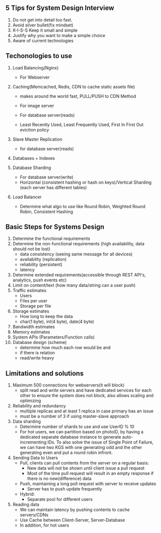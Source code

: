 ## 5 Tips for System Design Interview

1. Do not get into detail too fast.
2. Avoid silver bullet(fix mindset)
3. K-I-S-S Keep it small and simple
4. Justify why you want to make a simple choice
5. Aware of current technologies

## Techonologies to use

1. Load Balancing(Nginx) 

   - For Webserver

2. Caching(Memcached, Redis, CDN to cache static assets file)

   - makes around the world fast, PULL/PUSH to CDN Method 

   - For image server
   - For database server(reads)
   - Least Recently Used, Least Frequently Used, First In First Out eviction policy

3. Slave Master Replication

   - for database server(reads)

4. Databases + Indexes

5. Database Sharding

   - For database server(write)
   - Horizontal (consistent hashing or hash on keys)/Vertical Sharding (each server has different tables)

6. Load Balancer

   - Determine what algo to use like Round Robin, Weighted Round Robin, Consistent Hashing

## Basic Steps for Systems Design

1. Determine the functional requirements
2. Determine the non-functional requirements (high availability, data should not be lost)
   - data consistency (seeing same message for all devices)
   - availability (replication)
   - reliability (persistent)
   - latency
3. Determine extended requirements(accessible through REST API's, analytics, push events etc)
4. Limit on content/text (how many data/string can a user push)
5. Traffic estimates
   - Users
   - Files per user
   - Storage per file
6. Storage estimates
   - How long to keep the data
   - char(1 byte), int(4 byte), date(4 byte)
7. Bandwidth estimates
8. Memory estimates
9. System APIs (Parameters/Function calls)
10. Database design (scheme)
    - determine how much each row would be and 
    - if there is relation
    - read/write heavy



## Limitations and solutions

1. Maximum 500 connections for webservers(it will block)
   - split read and write servers and have dedicated services for each other to ensure the system does not block, also allows scaling and optimizing
2. Reliability and redundancy
   - multiple replicas and at least 1 replica in case primary has an issue
   - must be a number of 3 if using master-slave approach
3. Data sharding
   - Determine number of shards to use and use UserID % 10
   - For hot users, we can partition based on photoID, by having a dedicated separate database instance to generate auto-incrementing IDs. To also solve the issue of Single Point of Failure, we can have two KGS with one generating odd and the other generating even and put a round robin infront.
4. Sending Data to Users
   - Pull, clients can pull contents from the server on a regular basis:
     - New data will not be shown until client issue a pull request
     - Most of the time pull request will result in an empty response if there is no new(difference) data
   - Push, maintaining a long poll request with server to receive updates
     - Server has to push update frequently
   - Hybrid:
     - Separate pool for different users
5. Reading data
   - We can maintain latency by pushing contents to cache servers/CDNs
   - Use Cache between Client-Server, Server-Database
   - In addition, for hot users
